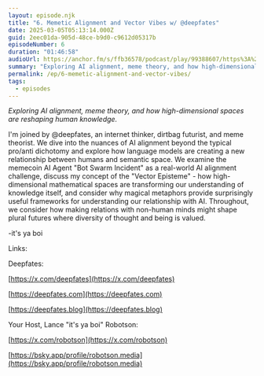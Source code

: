 ```yaml
---
layout: episode.njk
title: "6. Memetic Alignment and Vector Vibes w/ @deepfates"
date: 2025-03-05T05:13:14.000Z
guid: 2eec01da-905d-48ce-b9d0-c9612d05317b
episodeNumber: 6
duration: "01:46:58"
audioUrl: https://anchor.fm/s/ffb36578/podcast/play/99388607/https%3A%2F%2Fd3ctxlq1ktw2nl.cloudfront.net%2Fstaging%2F2025-2-5%2F7b8f5817-75ed-97a2-a03e-306a669cf57a.mp3
summary: "Exploring AI alignment, meme theory, and how high-dimensional spaces are reshaping human knowledge. I'm joined by @deepfates, an internet thinker, dirtbag futurist, and meme theorist. We dive into the nuances of AI alignment beyond the typical pro/anti dichotomy and explore how language models are creating a new relationship between humans and semantic space. We examine the memecoin AI Agent \"Bot Swarm Incident\" as a real-world AI alignment challenge, discuss my concept of the \"Vector Episteme\" - how high-dimensional mathematical spaces are transforming our understanding of knowledge itself, and consider why magical metaphors provide surprisingly useful frameworks for understanding our relationship with AI. Throughout, we consider how making relations with non-human minds might shape plural futures where diversity of thought and being is valued. -it's ya boi Links: Deepfates: https://x.com/deepfates https://deepfates.com https://deepfates.blog Your Host, Lance \"it's ya boi\" Robotson: https://x.com/robotson https://bsky.app/profile/robotson.media"
permalink: /ep/6-memetic-alignment-and-vector-vibes/
tags:
  - episodes
---
```


_Exploring AI alignment, meme theory, and how high-dimensional spaces are reshaping human knowledge._  

I'm joined by @deepfates, an internet thinker, dirtbag futurist, and meme theorist. We dive into the nuances of AI alignment beyond the typical pro/anti dichotomy and explore how language models are creating a new relationship between humans and semantic space. We examine the memecoin AI Agent "Bot Swarm Incident" as a real-world AI alignment challenge, discuss my concept of the "Vector Episteme" - how high-dimensional mathematical spaces are transforming our understanding of knowledge itself, and consider why magical metaphors provide surprisingly useful frameworks for understanding our relationship with AI. Throughout, we consider how making relations with non-human minds might shape plural futures where diversity of thought and being is valued.

  

\-it's ya boi

  

Links:

  

Deepfates:

[https://x.com/deepfates](https://x.com/deepfates)

[https://deepfates.com](https://deepfates.com)

[https://deepfates.blog](https://deepfates.blog)

  

Your Host, Lance "it's ya boi" Robotson:

[https://x.com/robotson](https://x.com/robotson)

[https://bsky.app/profile/robotson.media](https://bsky.app/profile/robotson.media)
